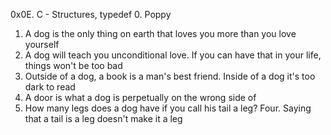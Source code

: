 0x0E. C - Structures, typedef
0. Poppy
1. A dog is the only thing on earth that loves you more than you love yourself
2. A dog will teach you unconditional love.
 If you can have that in your life, things won't be too bad
3. Outside of a dog, a book is a man's best friend.
 Inside of a dog it's too dark to read
4. A door is what a dog is perpetually on the wrong side of
5. How many legs does a dog have if you call his tail a leg?
Four. Saying that a tail is a leg doesn't make it a leg
